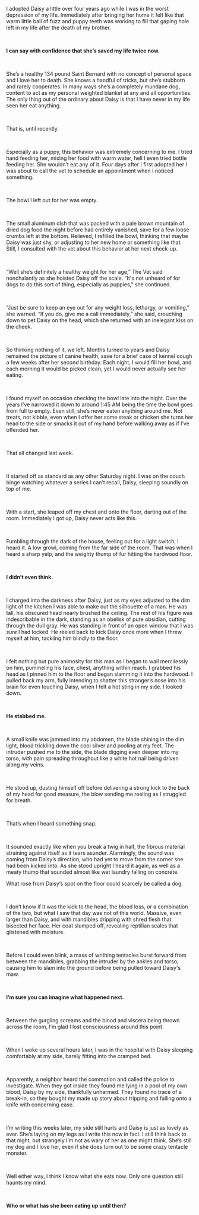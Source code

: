  

I adopted Daisy a little over four years ago while I was in the worst depression of my life. Immediately after bringing her home it felt like that warm little ball of fuzz and puppy teeth was working to fill that gaping hole left in my life after the death of my brother. 

&#x200B;

**I can say with confidence that she’s saved my life twice now.**

&#x200B;

She’s a healthy 134 pound Saint Bernard with no concept of personal space and I love her to death. She knows a handful of tricks, but she’s stubborn and rarely cooperates. In many ways she’s a completely mundane dog, content to act as my personal weighted blanket at any and all opportunities. The only thing out of the ordinary about Daisy is that I have never in my life seen her eat anything.

&#x200B;

That is, until recently.

&#x200B;

Especially as a puppy, this behavior was extremely concerning to me. I tried hand feeding her, mixing her food with warm water, hell I even tried bottle feeding her. She wouldn’t eat any of it. Four days after I first adopted her I was about to call the vet to schedule an appointment when I noticed something.

&#x200B;

The bowl I left out for her was empty. 

&#x200B;

The small aluminum dish that was packed with a pale brown mountain of dried dog food the night before had entirely vanished, save for a few loose crumbs left at the bottom. Relieved, I refilled the bowl, thinking that maybe Daisy was just shy, or adjusting to her new home or something like that. Still, I consulted with the vet about this behavior at her next check-up. 

&#x200B;

“Well she’s definitely a healthy weight for her age,” The Vet said nonchalantly as she hoisted Daisy off the scale. “It's not unheard of for dogs to do this sort of thing, especially as puppies,” she continued. 

&#x200B;

“Just be sure to keep an eye out for any weight loss, lethargy, or vomiting,” she warned. “If you do, give me a call immediately,” she said, crouching down to pet Daisy on the head, which she returned with an inelegant kiss on the cheek.

&#x200B;

So thinking nothing of it, we left. Months turned to years and Daisy remained the picture of canine health, save for a brief case of kennel cough a few weeks after her second birthday. Each night, I would fill her bowl, and each morning it would be picked clean, yet I would never actually see her eating. 

&#x200B;

I found myself on occasion checking the bowl late into the night. Over the years I’ve narrowed it down to around 1:45 AM being the time the bowl goes from full to empty. Even still, she’s never eaten anything around me. Not treats, not kibble, even when I offer her some steak or chicken she turns her head to the side or smacks it out of my hand before walking away as if I’ve offended her.

&#x200B;

That all changed last week.

&#x200B;

It started off as standard as any other Saturday night. I was on the couch binge watching whatever a series I can’t recall, Daisy, sleeping soundly on top of me.

&#x200B;

With a start, she leaped off my chest and onto the floor, darting out of the room. Immediately I got up, Daisy never acts like this. 

&#x200B;

Fumbling through the dark of the house, feeling out for a light switch, I heard it. A low growl, coming from the far side of the room. That was when I heard a sharp yelp, and the weighty thump of fur hitting the hardwood floor.

&#x200B;

**I didn’t even think.**

&#x200B;

I charged into the darkness after Daisy, just as my eyes adjusted to the dim light of the kitchen I was able to make out the silhouette of a man. He was tall, his obscured head nearly brushed the ceiling. The rest of his figure was indescribable in the dark, standing as an obelisk of pure obsidian, cutting through the dull gray. He was standing in front of an open window that I was *sure* I had locked. He reeled back to kick Daisy once more when I threw myself at him, tackling him blindly to the floor.

&#x200B;

I felt nothing but pure animosity for this man as I began to wail mercilessly on him, pummeling his face, chest, anything within reach. I grabbed his head as I pinned him to the floor and began slamming it into the hardwood. I pulled back my arm, fully intending to shatter this stranger’s nose into his brain for even touching Daisy, when I felt a hot sting in my side. I looked down.

&#x200B;

**He stabbed me.**

&#x200B;

A small knife was jammed into my abdomen, the blade shining in the dim light, blood trickling down the cool silver and pooling at my feet. The intruder pushed me to the side, the blade digging even deeper into my torso, with pain spreading throughout like a white hot nail being driven along my veins. 

&#x200B;

He stood up, dusting himself off before delivering a strong kick to the back of my head for good measure, the blow sending me reeling as I struggled for breath.

&#x200B;

That’s when I heard something snap.

&#x200B;

It sounded exactly like when you break a twig in half, the fibrous material straining against itself as it tears asunder. Alarmingly, the sound was coming from Daisy’s direction, who had yet to move from the corner she had been kicked into. As she stood upright I heard it again, as well as a meaty thump that sounded almost like wet laundry falling on concrete.

 

What rose from Daisy’s spot on the floor could scarcely be called a dog. 

&#x200B;

I don’t know if it was the kick to the head, the blood loss, or a combination of the two, but what I saw that day was not of this world. Massive, even larger than Daisy, and with mandibles dripping with shred flesh that bisected her face. Her coat slumped off, revealing reptilian scales that glistened with moisture. 

&#x200B;

Before I could even blink, a mass of writhing tentacles burst forward from between the mandibles, grabbing the intruder by the ankles and torso, causing him to slam into the ground before being pulled toward Daisy's maw. 

&#x200B;

**I’m sure you can imagine what happened next.** 

&#x200B;

Between the gurgling screams and the blood and viscera being thrown across the room, I’m glad I lost consciousness around this point.

&#x200B;

When I woke up several hours later, I was in the hospital with Daisy sleeping comfortably at my side, barely fitting into the cramped bed.

&#x200B;

Apparently, a neighbor heard the commotion and called the police to investigate. When they got inside they found me lying in a pool of my own blood, Daisy by my side, thankfully unharmed. They found no trace of a break-in, so they bought my made up story about tripping and falling onto a knife with concerning ease.

&#x200B;

I’m writing this weeks later, my side still hurts and Daisy is just as lovely as ever. She’s laying on my legs as I write this now in fact. I still think back to that night, but strangely I’m not as wary of her as one might think. She’s still my dog and I love her, even if she does turn out to be some crazy tentacle monster.

&#x200B;

Well either way, I think I know what she eats now. Only one question still haunts my mind.

&#x200B;

**Who or what has she been eating up until then?**